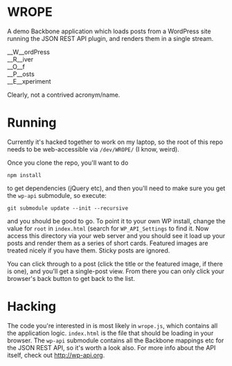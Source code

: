 WROPE
=====

A demo Backbone application which loads posts from a WordPress site running the JSON REST API plugin, and renders them in a single stream.

__W__ordPress  
__R__iver  
__O__f  
__P__osts  
__E__xperiment  

Clearly, not a contrived acronym/name.

Running
=======
Currently it's hacked together to work on my laptop, so the root of this repo needs to be web-accessible via `/dev/WROPE/` (I know, weird).

Once you clone the repo, you'll want to do

`npm install`

to get dependencies (jQuery etc), and then you'll need to make sure you get the `wp-api` submodule, so execute:

`git submodule update --init --recursive`

and you should be good to go. To point it to your own WP install, change the value for `root` in `index.html` (search for `WP_API_Settings` to find it. Now access this directory via your web server and you should see it load up your posts and render them as a series of short cards. Featured images are treated nicely if you have them. Sticky posts are ignored.

You can click through to a post (click the title or the featured image, if there is one), and you'll get a single-post view. From there you can only click your browser's back button to get back to the list.

Hacking
=======
The code you're interested in is most likely in `wrope.js`, which contains all the application logic. `index.html` is the file that should be loading in your browser. The `wp-api` submodule contains all the Backbone mappings etc for the JSON REST API, so it's worth a look also. For more info about the API itself, check out http://wp-api.org.
